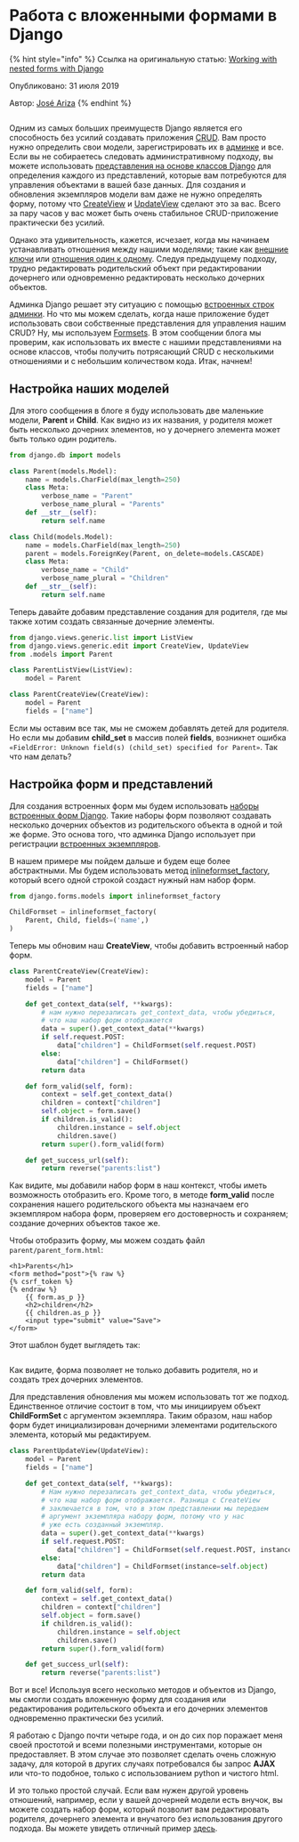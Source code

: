 # Работа с вложенными формами в Django

{% hint style="info" %}
Ссылка на оригинальную статью: [Working with nested forms with Django](https://swapps.com/blog/working-with-nested-forms-with-django/)

Опубликовано: 31 июля 2019

Автор: [José Ariza](https://swapps.com/blog/author/jariza/)
{% endhint %}

<figure><img src="../../.gitbook/assets/django-form-website-development-swapps-square-1024x541.jpg" alt=""><figcaption></figcaption></figure>

Одним из самых больших преимуществ Django является его способность без усилий создавать приложения [CRUD](https://en.wikipedia.org/wiki/Create,\_read,\_update\_and\_delete). Вам просто нужно определить свои модели, зарегистрировать их в [админке](https://docs.djangoproject.com/en/2.2/ref/contrib/admin/#module-django.contrib.admin) и все. Если вы не собираетесь следовать административному подходу, вы можете использовать [представления на основе классов Django](https://docs.djangoproject.com/en/2.2/ref/class-based-views/) для определения каждого из представлений, которые вам потребуются для управления объектами в вашей базе данных. Для создания и обновления экземпляров модели вам даже не нужно определять форму, потому что [CreateView](https://docs.djangoproject.com/en/2.2/ref/class-based-views/flattened-index/#createview) и [UpdateView](https://docs.djangoproject.com/en/2.2/ref/class-based-views/flattened-index/#updateview) сделают это за вас. Всего за пару часов у вас может быть очень стабильное CRUD-приложение практически без усилий.

Однако эта удивительность, кажется, исчезает, когда мы начинаем устанавливать отношения между нашими моделями; такие как [внешние ключи](https://docs.djangoproject.com/en/2.2/ref/models/fields/#django.db.models.ForeignKey) или [отношения один к одному](https://docs.djangoproject.com/en/2.2/ref/models/fields/#django.db.models.OneToOneField). Следуя предыдущему подходу, трудно редактировать родительский объект при редактировании дочернего или одновременно редактировать несколько дочерних объектов.

Админка Django решает эту ситуацию с помощью [встроенных строк админки](https://docs.djangoproject.com/en/2.2/ref/contrib/admin/#using-generic-relations-as-an-inline). Но что мы можем сделать, когда наше приложение будет использовать свои собственные представления для управления нашим CRUD? Ну, мы используем [Formsets](https://docs.djangoproject.com/en/2.2/topics/forms/formsets/). В этом сообщении блога мы проверим, как использовать их вместе с нашими представлениями на основе классов, чтобы получить потрясающий CRUD с несколькими отношениями и с небольшим количеством кода. Итак, начнем!

## Настройка наших моделей

Для этого сообщения в блоге я буду использовать две маленькие модели, **Parent** и **Child**. Как видно из их названия, у родителя может быть несколько дочерних элементов, но у дочернего элемента может быть только один родитель.

```python
from django.db import models

class Parent(models.Model):
    name = models.CharField(max_length=250)
    class Meta:
        verbose_name = "Parent"
        verbose_name_plural = "Parents"
    def __str__(self):
        return self.name

class Child(models.Model):
    name = models.CharField(max_length=250)
    parent = models.ForeignKey(Parent, on_delete=models.CASCADE)
    class Meta:
        verbose_name = "Child"
        verbose_name_plural = "Children"
    def __str__(self):
        return self.name
```

Теперь давайте добавим представление создания для родителя, где мы также хотим создать связанные дочерние элементы.

```python
from django.views.generic.list import ListView
from django.views.generic.edit import CreateView, UpdateView
from .models import Parent

class ParentListView(ListView):
    model = Parent

class ParentCreateView(CreateView):
    model = Parent
    fields = ["name"]
```

Если мы оставим все так, мы не сможем добавлять детей для родителя. Но если мы добавим **child\_set** в массив полей **fields**, возникнет ошибка `«FieldError: Unknown field(s) (child_set) specified for Parent»`. Так что нам делать?

## Настройка форм и представлений

Для создания встроенных форм мы будем использовать [наборы встроенных форм Django](https://docs.djangoproject.com/en/2.2/topics/forms/modelforms/#inline-formsets). Такие наборы форм позволяют создавать несколько дочерних объектов из родительского объекта в одной и той же форме. Это основа того, что админка Django использует при регистрации [встроенных экземпляров](https://docs.djangoproject.com/en/2.2/ref/contrib/admin/#using-generic-relations-as-an-inline).

В нашем примере мы пойдем дальше и будем еще более абстрактными. Мы будем использовать метод [inlineformset\_factory](https://docs.djangoproject.com/en/2.2/ref/forms/models/#inlineformset-factory), который всего одной строкой создаст нужный нам набор форм.

```python
from django.forms.models import inlineformset_factory

ChildFormset = inlineformset_factory(
    Parent, Child, fields=('name',)
)
```

Теперь мы обновим наш **CreateView**, чтобы добавить встроенный набор форм.

```python
class ParentCreateView(CreateView):
    model = Parent
    fields = ["name"]

    def get_context_data(self, **kwargs):
        # нам нужно перезаписать get_context_data, чтобы убедиться,
        # что наш набор форм отображается
        data = super().get_context_data(**kwargs)
        if self.request.POST:
            data["children"] = ChildFormset(self.request.POST)
        else:
            data["children"] = ChildFormset()
        return data

    def form_valid(self, form):
        context = self.get_context_data()
        children = context["children"]
        self.object = form.save()
        if children.is_valid():
            children.instance = self.object
            children.save()
        return super().form_valid(form)

    def get_success_url(self):
        return reverse("parents:list")
```

Как видите, мы добавили набор форм в наш контекст, чтобы иметь возможность отобразить его. Кроме того, в методе **form\_valid** после сохранения нашего родительского объекта мы назначаем его экземпляром набора форм, проверяем его достоверность и сохраняем; создание дочерних объектов такое же.

Чтобы отобразить форму, мы можем создать файл `parent/parent_form.html`:

```django
<h1>Parents</h1>
<form method="post">{% raw %}
{% csrf_token %}
{% endraw %}
    {{ form.as_p }}
    <h2>children</h2>
    {{ children.as_p }}
    <input type="submit" value="Save">
</form>
```

Этот шаблон будет выглядеть так:

<figure><img src="../../.gitbook/assets/pasted-image-0-1.png" alt=""><figcaption></figcaption></figure>

Как видите, форма позволяет не только добавить родителя, но и создать трех дочерних элементов.

Для представления обновления мы можем использовать тот же подход. Единственное отличие состоит в том, что мы инициируем объект **ChildFormSet** с аргументом экземпляра. Таким образом, наш набор форм будет инициализирован дочерними элементами родительского элемента, который мы редактируем.

```python
class ParentUpdateView(UpdateView):
    model = Parent
    fields = ["name"]

    def get_context_data(self, **kwargs):
        # Нам нужно перезаписать get_context_data, чтобы убедиться,
        # что наш набор форм отображается. Разница с CreateView
        # заключается в том, что в этом представлении мы передаем
        # аргумент экземпляра набору форм, потому что у нас
        # уже есть созданный экземпляр.
        data = super().get_context_data(**kwargs)
        if self.request.POST:
            data["children"] = ChildFormset(self.request.POST, instance=self.object)
        else:
            data["children"] = ChildFormset(instance=self.object)
        return data

    def form_valid(self, form):
        context = self.get_context_data()
        children = context["children"]
        self.object = form.save()
        if children.is_valid():
            children.instance = self.object
            children.save()
        return super().form_valid(form)

    def get_success_url(self):
        return reverse("parents:list")
```

Вот и все! Используя всего несколько методов и объектов из Django, мы смогли создать вложенную форму для создания или редактирования родительского объекта и его дочерних элементов одновременно практически без усилий.

Я работаю с Django почти четыре года, и он до сих пор поражает меня своей простотой и всеми полезными инструментами, которые он предоставляет. В этом случае это позволяет сделать очень сложную задачу, для которой в других случаях потребовался бы запрос **AJAX** или что-то подобное, только с использованием python и чистого html.

И это только простой случай. Если вам нужен другой уровень отношений, например, если у вашей дочерней модели есть внучок, вы можете создать набор форм, который позволит вам редактировать родителя, дочернего элемента и внучатого без использования другого подхода. Вы можете увидеть отличный пример [здесь](https://github.com/philgyford/django-nested-inline-formsets-example).
